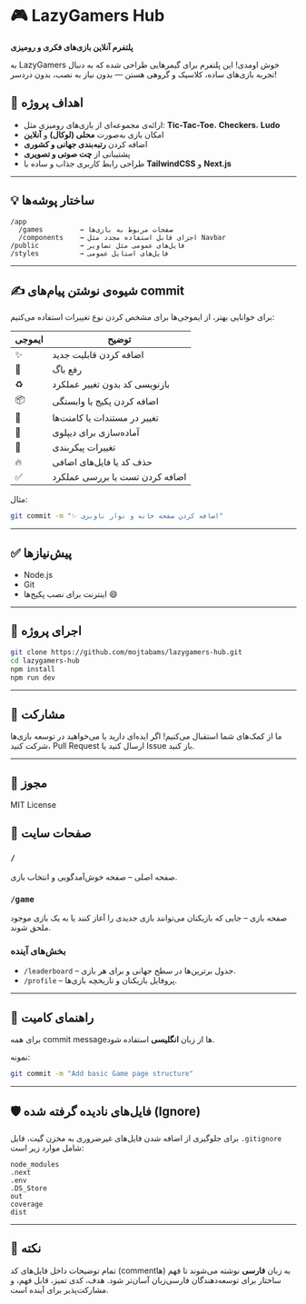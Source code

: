 # 🎮 LazyGamers Hub

**پلتفرم آنلاین بازی‌های فکری و رومیزی**

به LazyGamers خوش اومدی! این پلتفرم برای گیمرهایی طراحی شده که به دنبال تجربه بازی‌های ساده، کلاسیک و گروهی هستن — بدون نیاز به نصب، بدون دردسر!

## 📌 اهداف پروژه

- ارائه‌ی مجموعه‌ای از بازی‌های رومیزی مثل: **Tic-Tac-Toe**، **Checkers**، **Ludo**
- امکان بازی به‌صورت **محلی (لوکال)** و **آنلاین**
- اضافه کردن **رتبه‌بندی جهانی و کشوری**
- پشتیبانی از **چت صوتی و تصویری**
- طراحی رابط کاربری جذاب و ساده با **TailwindCSS** و **Next.js**

---

## 💡 ساختار پوشه‌ها

```
/app
  /games         → صفحات مربوط به بازی‌ها
  /components    → اجزای قابل استفاده مجدد مثل Navbar
/public          → فایل‌های عمومی مثل تصاویر
/styles          → فایل‌های استایل عمومی
```

---

## ✍️ شیوه‌ی نوشتن پیام‌های commit

برای خوانایی بهتر، از ایموجی‌ها برای مشخص کردن نوع تغییرات استفاده می‌کنیم:

| ایموجی | توضیح |
|--------|--------|
| ✨     | اضافه کردن قابلیت جدید |
| 🐛     | رفع باگ |
| ♻️     | بازنویسی کد بدون تغییر عملکرد |
| 📦     | اضافه کردن پکیج یا وابستگی |
| 📝     | تغییر در مستندات یا کامنت‌ها |
| 🚀     | آماده‌سازی برای دیپلوی |
| 🔧     | تغییرات پیکربندی |
| 🔥     | حذف کد یا فایل‌های اضافی |
| ✅     | اضافه کردن تست یا بررسی عملکرد |

مثال:
```bash
git commit -m "✨ اضافه کردن صفحه خانه و نوار ناوبری"
```

---

## ✅ پیش‌نیازها

- Node.js
- Git
- اینترنت برای نصب پکیج‌ها 😄

---

## 🚀 اجرای پروژه

```bash
git clone https://github.com/mojtabams/lazygamers-hub.git
cd lazygamers-hub
npm install
npm run dev
```

---

## 🤝 مشارکت

ما از کمک‌های شما استقبال می‌کنیم! اگر ایده‌ای دارید یا می‌خواهید در توسعه بازی‌ها شرکت کنید، Pull Request ارسال کنید یا Issue باز کنید.

---

## 📜 مجوز

MIT License


## 📄 صفحات سایت

### `/`

صفحه اصلی – صفحه خوش‌آمدگویی و انتخاب بازی.

### `/game`

صفحه بازی – جایی که بازیکنان می‌توانند بازی جدیدی را آغاز کنند یا به یک بازی موجود ملحق شوند.

### بخش‌های آینده

* `/leaderboard` – جدول برترین‌ها در سطح جهانی و برای هر بازی.
* `/profile` – پروفایل بازیکنان و تاریخچه بازی‌ها.

---

## 💬 راهنمای کامیت

برای همه commit messageها از زبان **انگلیسی** استفاده شود.

نمونه:

```bash
git commit -m "Add basic Game page structure"
```

---

## 🛡️ فایل‌های نادیده گرفته شده (Ignore)

برای جلوگیری از اضافه شدن فایل‌های غیرضروری به مخزن گیت، فایل `.gitignore` شامل موارد زیر است:

```
node_modules
.next
.env
.DS_Store
out
coverage
dist
```

---

## 📝 نکته

تمام توضیحات داخل فایل‌های کد (commentها) به زبان **فارسی** نوشته می‌شوند تا فهم ساختار برای توسعه‌دهندگان فارسی‌زبان آسان‌تر شود. هدف، کدی تمیز، قابل فهم، و مشارکت‌پذیر برای آینده است.
